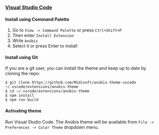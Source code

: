 ### [Visual Studio Code](https://code.visualstudio.com/)

#### Install using Command Palette

1.  Go to `View -> Command Palette` or press `Ctrl+Shift+P`
2.  Then enter `Install Extension`
3.  Write `Anúbis`
4.  Select it or press Enter to install

#### Install using Git

If you are a git user, you can install the theme and keep up to date by cloning the repo:

    $ git clone https://github.com/Midisoft/anubis-theme-vscode ~/.vscode/extensions/anubis-theme
    $ cd ~/.vscode/extensions/anubis-theme
    $ npm install
    $ npm run build

#### Activating theme

Run Visual Studio Code. The Anúbis theme will be available from `File -> Preferences -> Color Theme` dropdown menu.